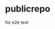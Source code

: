 # publicrepo
for e2e test







































































































































































































































































































































































































































































































































































































































































































































































































































































































































































































































































































































































































































































































































































































































































































































































































































































































































































































































































































































































































































































































































































































































































































































































































































































































































































































































































































































































































































































































































































































































































































































































































































































































































































































































































































































































































































































































































































































































































